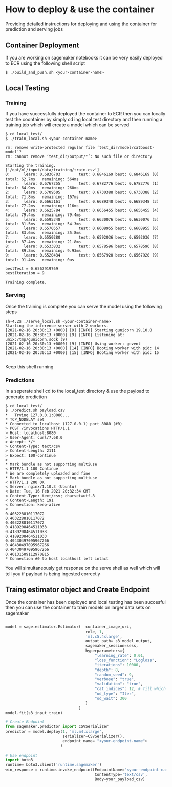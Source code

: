 # How to deploy & use the container

Providing detailed instructions for deploying and using the container for prediction and serving jobs

## Container Deployment

If you are working on sagemaker notebooks it can be very easily deployed to ECR using the following shell script

```
$ ./build_and_push.sh <your-container-name>
```

## Local Testing

### Training

If you have successfully deployed the container to ECR then you can locally test the coontainer by simply cd ing local test directory and then running a training job which will create a model which can be served

```
$ cd local_test/
$ ./train_local.sh <your-container-name>

rm: remove write-protected regular file ‘test_dir/model/catboost-model’? 
rm: cannot remove ‘test_dir/output/*’: No such file or directory

Starting the training.
['/opt/ml/input/data/training/train.csv']
0:      learn: 0.6836703        test: 0.6846169 best: 0.6846169 (0)     total: 62.7ms   remaining: 564ms
1:      learn: 0.6767255        test: 0.6782776 best: 0.6782776 (1)     total: 64.9ms   remaining: 260ms
2:      learn: 0.6709505        test: 0.6730388 best: 0.6730388 (2)     total: 71.8ms   remaining: 167ms
3:      learn: 0.6663161        test: 0.6689348 best: 0.6689348 (3)     total: 77.2ms   remaining: 116ms
4:      learn: 0.6625784        test: 0.6656455 best: 0.6656455 (4)     total: 79.4ms   remaining: 79.4ms
5:      learn: 0.6595348        test: 0.6630076 best: 0.6630076 (5)     total: 81.5ms   remaining: 54.3ms
6:      learn: 0.6570557        test: 0.6608955 best: 0.6608955 (6)     total: 83.6ms   remaining: 35.8ms
7:      learn: 0.6550280        test: 0.6592036 best: 0.6592036 (7)     total: 87.4ms   remaining: 21.8ms
8:      learn: 0.6533832        test: 0.6578596 best: 0.6578596 (8)     total: 89.3ms   remaining: 9.93ms
9:      learn: 0.6520434        test: 0.6567920 best: 0.6567920 (9)     total: 91.4ms   remaining: 0us

bestTest = 0.6567919769
bestIteration = 9

Training complete.
```

### Serving

Once the training is complete you can serve the model using the following steps

```
sh-4.2$ ./serve_local.sh <your-container-name>
Starting the inference server with 2 workers.
[2021-02-16 20:30:13 +0000] [9] [INFO] Starting gunicorn 19.10.0
[2021-02-16 20:30:13 +0000] [9] [INFO] Listening at: unix:/tmp/gunicorn.sock (9)
[2021-02-16 20:30:13 +0000] [9] [INFO] Using worker: gevent
[2021-02-16 20:30:13 +0000] [14] [INFO] Booting worker with pid: 14
[2021-02-16 20:30:13 +0000] [15] [INFO] Booting worker with pid: 15


```
Keep this shell running

### Predictions

In a seperate shell cd to the local_test directory & use the payload to generate prediction

```
$ cd local_test/
$ ./predict.sh payload.csv
*   Trying 127.0.0.1:8080...
* TCP_NODELAY set
* Connected to localhost (127.0.0.1) port 8080 (#0)
> POST /invocations HTTP/1.1
> Host: localhost:8080
> User-Agent: curl/7.68.0
> Accept: */*
> Content-Type: text/csv
> Content-Length: 2111
> Expect: 100-continue
> 
* Mark bundle as not supporting multiuse
< HTTP/1.1 100 Continue
* We are completely uploaded and fine
* Mark bundle as not supporting multiuse
< HTTP/1.1 200 OK
< Server: nginx/1.10.3 (Ubuntu)
< Date: Tue, 16 Feb 2021 20:32:34 GMT
< Content-Type: text/csv; charset=utf-8
< Content-Length: 191
< Connection: keep-alive
< 
0.403228810117072
0.403228810117072
0.403228810117072
0.4189208464511033
0.4189208464511033
0.4189208464511033
0.40430497095967266
0.40430497095967266
0.40430497095967266
0.40131509112970815
* Connection #0 to host localhost left intact

```
You will simultaneously get response on the serve shell as well which will tell you if payload is being ingested correctly

## Traing estimator object and Create Endpoint

Once the container has been deployed and local testing has been succesful then you can use the container to train models on larger data sets on sagemaker

```py

model = sage.estimator.Estimator(  container_image_uri,
                                   role, 1, 
                                   'ml.c5.4xlarge', 
                                   output_path= s3_model_output,
                                   sagemaker_session=sess,
                                   hyperparameters={                                      
                                       "learning_rate": 0.01, 
                                       "loss_function": "Logloss", 
                                       "iterations": 10000, 
                                       "depth": 8,  
                                       "random_seed": 9, 
                                       "verbose": "true", 
                                       "validation": "true", 
                                       "cat_indices": 12, # Till which column there is categorical index in your data
                                       "od_type": "Iter", 
                                       "od_wait": 300
                                   }
                                )
model.fit(s3_input_train)

# Create Endpoint
from sagemaker.predictor import CSVSerializer
predictor = model.deploy(1, 'ml.m4.xlarge', 
                         serializer=CSVSerializer(),
                         endpoint_name= "<your-endpoint-name">
                        )
                        
# Use endpoint
import boto3
runtime= boto3.client('runtime.sagemaker')                       
win_response = runtime.invoke_endpoint(EndpointName="<your-endpoint-name">,
                                       ContentType='text/csv',
                                       Body=your_payload_csv)
```





